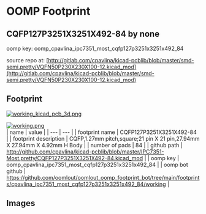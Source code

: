 # OOMP Footprint  
## CQFP127P3251X3251X492-84  by none  
  
oomp key: oomp_cpavlina_ipc7351_most_cqfp127p3251x3251x492_84  
  
source repo at: [http://gitlab.com/cpavlina/kicad-pcblib/blob/master/smd-semi.pretty/VQFN50P230X230X100-12.kicad_mod](http://gitlab.com/cpavlina/kicad-pcblib/blob/master/smd-semi.pretty/VQFN50P230X230X100-12.kicad_mod)  
## Footprint  
  
[![working_kicad_pcb_3d.png](working_kicad_pcb_3d_600.png)](working_kicad_pcb_3d.png)  
  
[![working.png](working_600.png)](working.png)  
| name | value | 
| --- | --- | 
| footprint name | CQFP127P3251X3251X492-84 | 
| footprint description | CQFP,1.27mm pitch,square;21 pin X 21 pin,27.94mm X 27.94mm X 4.92mm H Body | 
| number of pads | 84 | 
| github path | http://github.com/cpavlina/kicad-pcblib/blob/master/IPC7351-Most.pretty/CQFP127P3251X3251X492-84.kicad_mod | 
| oomp key | oomp_cpavlina_ipc7351_most_cqfp127p3251x3251x492_84 | 
| oomp bot github | https://github.com/oomlout/oomlout_oomp_footprint_bot/tree/main/footprints/cpavlina_ipc7351_most_cqfp127p3251x3251x492_84/working | 
## Images  
